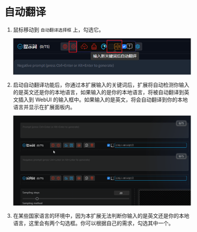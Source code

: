 # 自动翻译

1. 鼠标移动到 `自动翻译选择框` 上，勾选它。

   ![](../assets/images/AutomaticTranslation/checkbox.png)

2. 启动自动翻译功能后，你通过本扩展输入的关键词后，扩展将自动检测你输入的是英文还是你的本地语言，如果输入的是你的本地语言，将被自动翻译到英文插入到
   WebUI 的输入框中。如果输入的是英文，将会自动翻译到你的本地语言并显示在扩展面板内。

   ![](../assets/images/demo.auto_translate.gif)

3. 在某些国家语言的环境中，因为本扩展无法判断你输入的是英文还是你的本地语言，这里会有两个勾选框。你可以根据自己的需求，勾选其中一个。